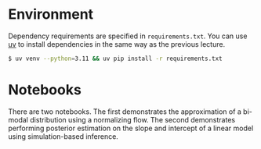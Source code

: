 # Environment

Dependency requirements are specified in `requirements.txt`. You can use
[uv](https://docs.astral.sh/uv/getting-started/installation/) to install dependencies
in the same way as the previous lecture.
```bash
$ uv venv --python=3.11 && uv pip install -r requirements.txt
```

# Notebooks
There are two notebooks. The first demonstrates the approximation of a bi-modal distribution using a normalizing flow. The second demonstrates performing posterior estimation on the slope and intercept of a linear model using simulation-based inference.
